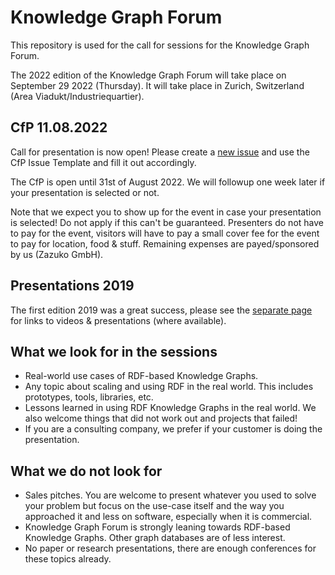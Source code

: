 # Knowledge Graph Forum

This repository is used for the call for sessions for the Knowledge Graph Forum. 

The 2022 edition of the Knowledge Graph Forum will take place on September 29 2022 (Thursday). It will take place in Zurich, Switzerland (Area Viadukt/Industriequartier).

## CfP 11.08.2022

Call for presentation is now open! Please create a [new issue](https://github.com/zazuko/knowledge-graph-forum/issues) and use the CfP Issue Template and fill it out accordingly.

The CfP is open until 31st of August 2022. We will followup one week later if your presentation is selected or not.

Note that we expect you to show up for the event in case your presentation is selected! Do not apply if this can't be guaranteed. Presenters do not have to pay for the event, visitors will have to pay a small cover fee for the event to pay for location, food & stuff. Remaining expenses are payed/sponsored by us (Zazuko GmbH).

## Presentations 2019

The first edition 2019 was a great success, please see the [separate page](2019/README.md) for links to videos & presentations (where available).

## What we look for in the sessions

* Real-world use cases of RDF-based Knowledge Graphs.
* Any topic about scaling and using RDF in the real world. This includes prototypes, tools, libraries, etc.
* Lessons learned in using RDF Knowledge Graphs in the real world. We also welcome things that did not work out and projects that failed!
* If you are a consulting company, we prefer if your customer is doing the presentation.

## What we do not look for

* Sales pitches. You are welcome to present whatever you used to solve your problem but focus on the use-case itself and the way you approached it and less on software, especially when it is commercial.
* Knowledge Graph Forum is strongly leaning towards RDF-based Knowledge Graphs. Other graph databases are of less interest.
* No paper or research presentations, there are enough conferences for these topics already.
